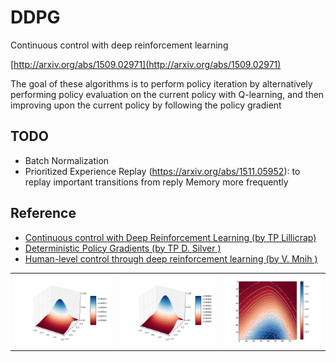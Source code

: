 # DDPG

Continuous control with deep reinforcement learning

[http://arxiv.org/abs/1509.02971](http://arxiv.org/abs/1509.02971)

The goal of these algorithms is to perform policy iteration
by alternatively performing policy evaluation 
on the current policy with Q-learning, and then improving upon the
current policy by following the policy gradient

## TODO

- Batch Normalization 
- Prioritized Experience Replay (https://arxiv.org/abs/1511.05952): to replay important transitions from reply Memory more frequently


## Reference 

- [Continuous control with Deep Reinforcement Learning (by TP Lillicrap)](http://arxiv.org/abs/1509.02971)
- [Deterministic Policy Gradients (by TP D. Silver )](http://proceedings.mlr.press/v32/silver14.pdf)
- [Human-level control through deep reinforcement learning (by V. Mnih )](https://web.stanford.edu/class/psych209/Readings/MnihEtAlHassibis15NatureControlDeepRL.pdf)



<table>
  <tr>
    <td><img src="https://github.com/yusme/DDPG/blob/master/3D33.png" width="300"></td>     
    <td><img src="https://github.com/yusme/DDPG/blob/master/3D35.png" width="300"></td>
    <td><img src="https://github.com/yusme/DDPG/blob/master/episode2D.png" width="300"></td>
  </tr>
</table>




